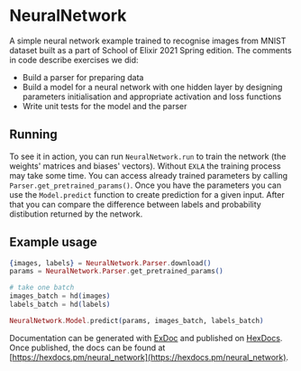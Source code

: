 # NeuralNetwork

A simple neural network example trained to recognise images from MNIST dataset built as a part of School of Elixir 2021 Spring edition. The comments in code describe exercises we did:
* Build a parser for preparing data
* Build a model for a neural network with one hidden layer by designing parameters initialisation and appropriate activation and loss functions
* Write unit tests for the model and the parser 

## Running
To see it in action, you can run `NeuralNetwork.run` to train the network (the weights' matrices and biases' vectors). Without `EXLA` the training process may take some time. You can access already trained parameters by calling `Parser.get_pretrained_params()`. Once you have the parameters you can use the `Model.predict` function to create prediction for a given input. After that you can compare the difference between labels and probability distibution returned by the network.

## Example usage
```elixir
{images, labels} = NeuralNetwork.Parser.download()
params = NeuralNetwork.Parser.get_pretrained_params()

# take one batch
images_batch = hd(images)
labels_batch = hd(labels)

NeuralNetwork.Model.predict(params, images_batch, labels_batch)
```

Documentation can be generated with [ExDoc](https://github.com/elixir-lang/ex_doc)
and published on [HexDocs](https://hexdocs.pm). Once published, the docs can
be found at [https://hexdocs.pm/neural_network](https://hexdocs.pm/neural_network).

